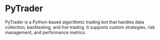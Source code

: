 # PyTrader
PyTrader is a Python-based algorithmic trading bot that handles data collection, backtesting, and live trading. It supports custom strategies, risk management, and performance metrics.

